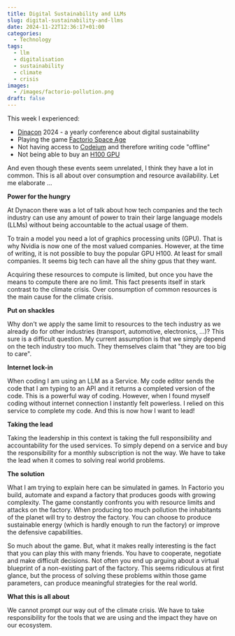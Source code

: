 ```yaml
---
title: Digital Sustainability and LLMs
slug: digital-sustainability-and-llms
date: 2024-11-22T12:36:17+01:00
categories:
  - Technology
tags:
  - llm
  - digitalisation
  - sustainability
  - climate
  - crisis
images:
  - /images/factorio-pollution.png
draft: false
---
```

This week I experienced:

- [Dinacon](https://dinacon.ch/) 2024 - a yearly conference about digital sustainability
- Playing the game [Factorio Space Age](https://www.factorio.com/space-age/overview)
- Not having access to [Codeium](https://codeium.com/) and therefore writing code "offline"
- Not being able to buy an [H100 GPU](https://www.amazon.com/NVIDIA-Graphics-Memory-Learning-Compute/dp/B0CMJCD2HG)

And even though these events seem unrelated, I think they have a lot in common. This is all about over consumption and resource availability. Let me elaborate ...

<!--more-->

**Power for the hungry**

At Dynacon there was a lot of talk about how tech companies and the tech industry can use any amount of power to train their large language models (LLMs) without being accountable to the actual usage of them.

To train a model you need a lot of graphics processing units (GPU). That is why Nvidia is now one of the most valued companies. However, at the time of writing, it is not possible to buy the popular GPU H100. At least for small companies. It seems big tech can have all the shiny gpus that they want.

Acquiring these resources to compute is limited, but once you have the means to compute there are no limit. This fact presents itself in stark contrast to the climate crisis. Over consumption of common resources is the main cause for the climate crisis.

**Put on shackles**

Why don't we apply the same limit to resources to the tech industry as we already do for other industries (transport, automotive, electronics, ...)? This sure is a difficult question. My current assumption is that we simply depend on the tech industry too much. They themselves claim that "they are too big to care".

**Internet lock-in**

When coding I am using an LLM as a Service. My code editor sends the code that I am typing to an API and it returns a completed version of the code. This is a powerful way of coding. However, when I found myself coding without internet connection I instantly felt powerless. I relied on this service to complete my code. And this is now how I want to lead!

**Taking the lead**

Taking the leadership in this context is taking the full responsibility and accountability for the used services. To simply depend on a service and buy the responsibility for a monthly subscription is not the way. We have to take the lead when it comes to solving real world problems.

**The solution**

What I am trying to explain here can be simulated in games. In Factorio you build, automate and expand a factory that produces goods with growing complexity. The game constantly confronts you with resource limits and attacks on the factory. When producing too much pollution the inhabitants of the planet will try to destroy the factory. You can choose to produce sustainable energy (which is hardly enough to run the factory) or improve the defensive capabilities.

So much about the game. But, what it makes really interesting is the fact that you can play this with many friends. You have to cooperate, negotiate and make difficult decisions. Not often you end up arguing about a virtual blueprint of a non-existing part of the factory. This seems ridiculous at first glance, but the process of solving these problems within those game parameters, can produce meaningful strategies for the real world.

**What this is all about**

We cannot prompt our way out of the climate crisis. We have to take responsibility for the tools that we are using and the impact they have on our ecosystem.
